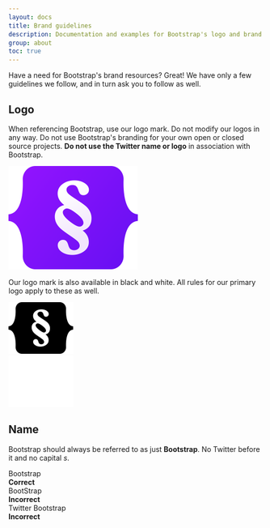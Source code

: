 ```yaml
---
layout: docs
title: Brand guidelines
description: Documentation and examples for Bootstrap's logo and brand usage guidelines.
group: about
toc: true
---
```


Have a need for Bootstrap's brand resources? Great! We have only a few guidelines we follow, and in turn ask you to follow as well.

## Logo

When referencing Bootstrap, use our logo mark. Do not modify our logos in any way. Do not use Bootstrap's branding for your own open or closed source projects. **Do not use the Twitter name or logo** in association with Bootstrap.

<div class="qal-brand-item px-2 py-5 mb-3 bg-light rounded-lg">
  <img class="d-block img-fluid mx-auto" src="/brand/logo.svg" alt="Bootstrap" width="256" height="204">
</div>

Our logo mark is also available in black and white. All rules for our primary logo apply to these as well.

<div class="qal-brand-logos d-sm-flex text-center bg-light rounded-lg overflow-hidden w-100 mb-3">
  <div class="qal-brand-item w-100 px-2 py-5">
    <img src="/brand/logo-black.svg" alt="Bootstrap" width="128" height="102" loading="lazy">
  </div>
  <div class="qal-brand-item w-100 px-2 py-5 inverse">
    <img src="/brand/logo-white.svg" alt="Bootstrap" width="128" height="102" loading="lazy">
  </div>
</div>

## Name

Bootstrap should always be referred to as just **Bootstrap**. No Twitter before it and no capital _s_.

<div class="qal-brand-logos d-sm-flex text-center bg-light rounded-lg overflow-hidden w-100 mb-3">
  <div class="qal-brand-item w-100 p-3">
    <div class="h3">Bootstrap</div>
    <strong class="text-success">Correct</strong>
  </div>
  <div class="qal-brand-item w-100 p-3">
    <div class="h3 text-muted">BootStrap</div>
    <strong class="text-danger">Incorrect</strong>
  </div>
  <div class="qal-brand-item w-100 p-3">
    <div class="h3 text-muted">Twitter Bootstrap</div>
    <strong class="text-danger">Incorrect</strong>
  </div>
</div>
